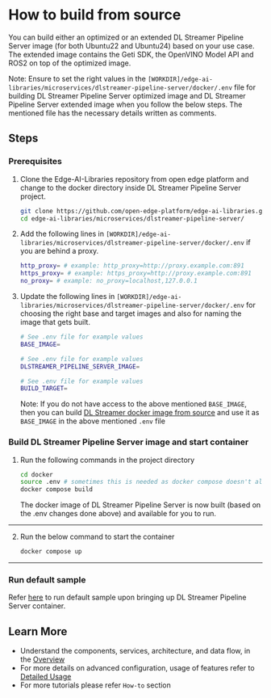 # How to build from source

You can build either an optimized or an extended DL Streamer Pipeline Server image (for both Ubuntu22 and Ubuntu24) based on your use case. The extended image contains the Geti SDK, the OpenVINO Model API and ROS2 on top of the optimized image.

Note: Ensure to set the right values in the `[WORKDIR]/edge-ai-libraries/microservices/dlstreamer-pipeline-server/docker/.env` file for building DL Streamer Pipeline Server optimized image and DL Streamer Pipeline Server extended image when you follow the below steps. The mentioned file has the necessary details written as comments.

## Steps

### Prerequisites

1. Clone the Edge-AI-Libraries repository from open edge platform and change to the docker directory inside DL Streamer Pipeline Server project.

    ```sh
    git clone https://github.com/open-edge-platform/edge-ai-libraries.git -b release-1.2.0
    cd edge-ai-libraries/microservices/dlstreamer-pipeline-server/
    ```

2. Add the following lines in `[WORKDIR]/edge-ai-libraries/microservices/dlstreamer-pipeline-server/docker/.env` if you are behind a proxy.

    ``` sh
    http_proxy= # example: http_proxy=http://proxy.example.com:891
    https_proxy= # example: https_proxy=http://proxy.example.com:891
    no_proxy= # example: no_proxy=localhost,127.0.0.1
    ```

3. Update the following lines in `[WORKDIR]/edge-ai-libraries/microservices/dlstreamer-pipeline-server/docker/.env` for choosing the right base and target images and also for naming the image that gets built.

    ``` sh
    # See .env file for example values
    BASE_IMAGE=

    # See .env file for example values
    DLSTREAMER_PIPELINE_SERVER_IMAGE=

    # See .env file for example values
    BUILD_TARGET=
    ```

    Note: If you do not have access to the above mentioned `BASE_IMAGE`, then you can build [DL Streamer docker image from source](https://github.com/open-edge-platform/edge-ai-libraries/tree/release-1.2.0/libraries/dl-streamer#build-the-dlstreamer-docker-image-with) and use it as `BASE_IMAGE` in the above mentioned `.env` file

### Build DL Streamer Pipeline Server image and start container

1. Run the following commands in the project directory

    ```sh
    cd docker
    source .env # sometimes this is needed as docker compose doesn't always pick up the necessary env variables
    docker compose build
    ```

    The docker image of DL Streamer Pipeline Server is now built (based on the .env changes done above) and available for you to run.

---

2. Run the below command to start the container
    ```sh
    docker compose up
    ```
---
### Run default sample
Refer [here](./get-started.md#run-default-sample) to run default sample upon bringing up DL Streamer Pipeline Server container.

## Learn More

-   Understand the components, services, architecture, and data flow, in the [Overview](./Overview.md)
-   For more details on advanced configuration, usage of features refer to [Detailed Usage](./advanced-guide/Overview.md)
-   For more tutorials please refer `How-to` section